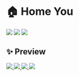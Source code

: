# 🏠 Home You

<p>
  <img src="https://img.shields.io/badge/TypeScript-007ACC?style=for-the-badge&logo=typescript&logoColor=white">
  <img src="https://img.shields.io/badge/Next-black?style=for-the-badge&logo=next.js&logoColor=white">
  <img src="https://img.shields.io/badge/styled--components-DB7093?style=for-the-badge&logo=styled-components&logoColor=white">
</p>

## :sparkles: Preview
<a href="https://houseyou.vercel.app/">
<img src="https://cdn.discordapp.com/attachments/643825264513646593/990424357002174494/unknown.png" />
<img src="https://cdn.discordapp.com/attachments/643825264513646593/990426930723581962/unknown.png" />
<img src="https://cdn.discordapp.com/attachments/643825264513646593/990427206394216498/unknown.png" />
<img src="https://cdn.discordapp.com/attachments/643825264513646593/990427450800472094/unknown.png" />
</a>
